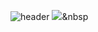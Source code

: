 ![header](https://capsule-render.vercel.app/api?type=slide&color=auto&height=300&section=header&text=Jieun%20Jeong&fontSize=90)
<img src="https://img.shields.io/badge/Python-3766AB?style=flat-square&logo=Python&logoColor=white"/></a>&nbsp
